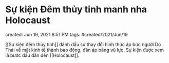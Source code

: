 ---
---

# Sự kiện Đêm thủy tinh manh nha Holocaust

created: Jun 19, 2021 8:51 PM
tags: #created/2021/Jun/19

[[Sự kiện đêm thủy tinh]] đánh dấu sự thay đổi hình thức áp bức người Do Thái về mặt kinh tế thành bạo động, đàn áp bằng vũ lực. Sự kiện được xem là bước đầu dẫn đến [[Holocaust]].